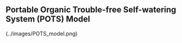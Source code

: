 ## **P**ortable **O**rganic **T**rouble-free **S**elf-watering System (**POTS**) Model



(../images/POTS_model.png)